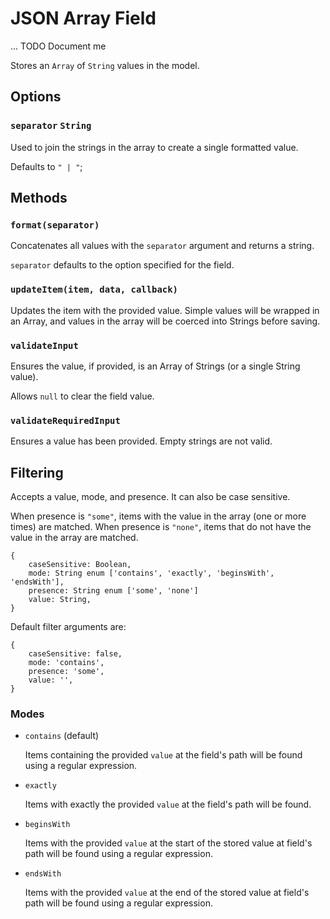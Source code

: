 # JSON Array Field

... TODO Document me

Stores an `Array` of `String` values in the model.

## Options

### `separator` `String`

Used to join the strings in the array to create a single formatted value.

Defaults to `" | "`;

## Methods

### `format(separator)`

Concatenates all values with the `separator` argument and returns a string.

`separator` defaults to the option specified for the field.

### `updateItem(item, data, callback)`

Updates the item with the provided value. Simple values will be wrapped in an Array, and values in the array will be coerced into Strings before saving.

### `validateInput`

Ensures the value, if provided, is an Array of Strings (or a single String value).

Allows `null` to clear the field value.

### `validateRequiredInput`

Ensures a value has been provided. Empty strings are not valid.

## Filtering

Accepts a value, mode, and presence. It can also be case sensitive.

When presence is `"some"`, items with the value in the array (one or more times) are matched. When presence is `"none"`, items that do not have the value in the array are matched.

```
{
	caseSensitive: Boolean,
	mode: String enum ['contains', 'exactly', 'beginsWith', 'endsWith'],
	presence: String enum ['some', 'none']
	value: String,
}
```

Default filter arguments are:

```
{
	caseSensitive: false,
	mode: 'contains',
	presence: 'some',
	value: '',
}
```

### Modes

* `contains` (default)

  Items containing the provided `value` at the field's path will be found using a regular expression.

* `exactly`

  Items with exactly the provided `value` at the field's path will be found.

* `beginsWith`

  Items with the provided `value` at the start of the stored value at field's path will be found using a regular expression.

* `endsWith`

  Items with the provided `value` at the end of the stored value at field's path will be found using a regular expression.
